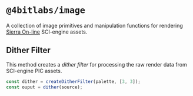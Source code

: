 # `@4bitlabs/image`

A collection of image primitives and manipulation functions for rendering [Sierra On-line][sierra] SCI-engine assets.

## Dither Filter

This method creates a _dither filter_ for processing the raw render data from SCI-engine PIC assets.

```ts
const dither = createDitherFilter(palette, [3, 3]);
const ouput = dither(source);
```

[sierra]: https://en.wikipedia.org/wiki/Sierra_Entertainment

